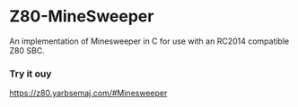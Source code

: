 # Z80-MineSweeper
An implementation of Minesweeper in C for use with an RC2014 compatible Z80 SBC.

### Try it ouy
https://z80.yarbsemaj.com/#Minesweeper
